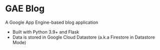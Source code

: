 # GAE Blog
A Google App Engine-based blog application 

 - Built with Python 3.9+ and Flask 
 - Data is stored in Google Cloud Datastore (a.k.a Firestore in Datastore Mode)
